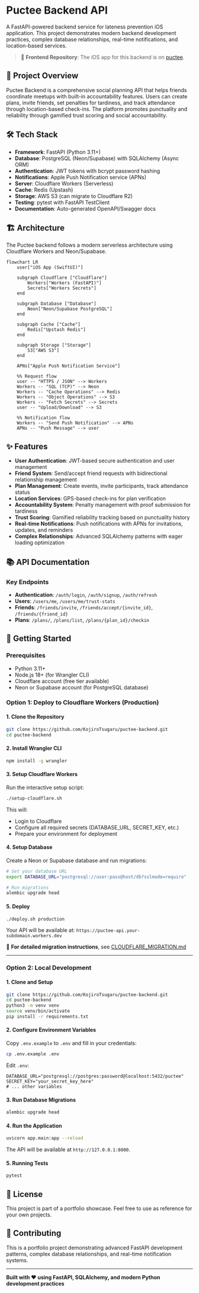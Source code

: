 # Puctee Backend API

A FastAPI-powered backend service for lateness prevention iOS application. This project demonstrates modern backend development practices, complex database relationships, real-time notifications, and location-based services.

> 📱 **Frontend Repository**: The iOS app for this backend is on [puctee](https://github.com/KojiroTsugaru/puctee).

## 🚀 Project Overview

Puctee Backend is a comprehensive social planning API that helps friends coordinate meetups with built-in accountability features. Users can create plans, invite friends, set penalties for tardiness, and track attendance through location-based check-ins. The platform promotes punctuality and reliability through gamified trust scoring and social accountability.

## 🛠️ Tech Stack

- **Framework**: FastAPI (Python 3.11+)
- **Database**: PostgreSQL (Neon/Supabase) with SQLAlchemy (Async ORM)
- **Authentication**: JWT tokens with bcrypt password hashing
- **Notifications**: Apple Push Notification service (APNs)
- **Server**: Cloudflare Workers (Serverless)
- **Cache**: Redis (Upstash)
- **Storage**: AWS S3 (can migrate to Cloudflare R2)
- **Testing**: pytest with FastAPI TestClient
- **Documentation**: Auto-generated OpenAPI/Swagger docs

## 🏗️ Architecture

The Puctee backend follows a modern serverless architecture using Cloudflare Workers and Neon/Supabase.

```mermaid
flowchart LR
    user["iOS App (SwiftUI)"]
    
    subgraph Cloudflare ["Cloudflare"]
        Workers["Workers (FastAPI)"]
        Secrets["Workers Secrets"]
    end
    
    subgraph Database ["Database"]
        Neon["Neon/Supabase PostgreSQL"]
    end
    
    subgraph Cache ["Cache"]
        Redis["Upstash Redis"]
    end
    
    subgraph Storage ["Storage"]
        S3["AWS S3"]
    end

    APNs["Apple Push Notification Service"]

    %% Request flow
    user -- "HTTPS / JSON" --> Workers
    Workers -- "SQL (TCP)" --> Neon
    Workers -- "Cache Operations" --> Redis
    Workers -- "Object Operations" --> S3
    Workers -- "Fetch Secrets" --> Secrets
    user -- "Upload/Download" --> S3

    %% Notification flow
    Workers -- "Send Push Notification" --> APNs
    APNs -- "Push Message" --> user
```

## ✨ Features

- **User Authentication**: JWT-based secure authentication and user management
- **Friend System**: Send/accept friend requests with bidirectional relationship management
- **Plan Management**: Create events, invite participants, track attendance status
- **Location Services**: GPS-based check-ins for plan verification
- **Accountability System**: Penalty management with proof submission for tardiness
- **Trust Scoring**: Gamified reliability tracking based on punctuality history
- **Real-time Notifications**: Push notifications with APNs for invitations, updates, and reminders
- **Complex Relationships**: Advanced SQLAlchemy patterns with eager loading optimization

## 📚 API Documentation

### Key Endpoints
- **Authentication**: `/auth/login`, `/auth/signup`, `/auth/refresh`
- **Users**: `/users/me`, `/users/me/trust-stats`
- **Friends**: `/friends/invite`, `/friends/accept/{invite_id}`, `/friends/{friend_id}`
- **Plans**: `/plans/`, `/plans/list`, `/plans/{plan_id}/checkin`

## 🚀 Getting Started

### Prerequisites

- Python 3.11+
- Node.js 18+ (for Wrangler CLI)
- Cloudflare account (free tier available)
- Neon or Supabase account (for PostgreSQL database)

### Option 1: Deploy to Cloudflare Workers (Production)

#### 1. Clone the Repository

```bash
git clone https://github.com/KojiroTsugaru/puctee-backend.git
cd puctee-backend
```

#### 2. Install Wrangler CLI

```bash
npm install -g wrangler
```

#### 3. Setup Cloudflare Workers

Run the interactive setup script:

```bash
./setup-cloudflare.sh
```

This will:
- Login to Cloudflare
- Configure all required secrets (DATABASE_URL, SECRET_KEY, etc.)
- Prepare your environment for deployment

#### 4. Setup Database

Create a Neon or Supabase database and run migrations:

```bash
# Set your database URL
export DATABASE_URL="postgresql://user:pass@host/db?sslmode=require"

# Run migrations
alembic upgrade head
```

#### 5. Deploy

```bash
./deploy.sh production
```

Your API will be available at: `https://puctee-api.your-subdomain.workers.dev`

📖 **For detailed migration instructions**, see [CLOUDFLARE_MIGRATION.md](./CLOUDFLARE_MIGRATION.md)

---

### Option 2: Local Development

#### 1. Clone and Setup

```bash
git clone https://github.com/KojiroTsugaru/puctee-backend.git
cd puctee-backend
python3 -m venv venv
source venv/bin/activate
pip install -r requirements.txt
```

#### 2. Configure Environment Variables

Copy `.env.example` to `.env` and fill in your credentials:

```bash
cp .env.example .env
```

Edit `.env`:
```env
DATABASE_URL="postgresql://postgres:password@localhost:5432/puctee"
SECRET_KEY="your_secret_key_here"
# ... other variables
```

#### 3. Run Database Migrations

```bash
alembic upgrade head
```

#### 4. Run the Application

```bash
uvicorn app.main:app --reload
```

The API will be available at `http://127.0.0.1:8000`.

#### 5. Running Tests

```bash
pytest
```

## 📝 License

This project is part of a portfolio showcase. Feel free to use as reference for your own projects.

## 🤝 Contributing

This is a portfolio project demonstrating advanced FastAPI development patterns, complex database relationships, and real-time notification systems.

---

**Built with ❤️ using FastAPI, SQLAlchemy, and modern Python development practices**
